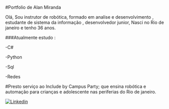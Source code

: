 #Portfolio de Alan Miranda 

Olá, Sou instrutor de robótica, formado em analise e desenvolvimento , estudante de sistema da informação , desenvolvedor junior,
Nasci no Rio de janeiro e tenho 36 anos.

###Atualmente estudo :

-C#

-Python

-Sql 

-Redes
 
#Presto serviço ao Include by Campus Party; que ensina robótica e automação para crianças e adolescente nas periferias do Rio de janeiro.
 


[![Linkedin](https://thumbs.gfycat.com/CalmSpanishKoi-size_restricted.gif)](https://www.linkedin.com/in/alan-miranda-b1b705236"Linkedin")
